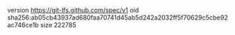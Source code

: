version https://git-lfs.github.com/spec/v1
oid sha256:ab05cb43937ad680faa70741d45ab5d242a2032ff5f70629c5cbe92ac746ce1b
size 222785
